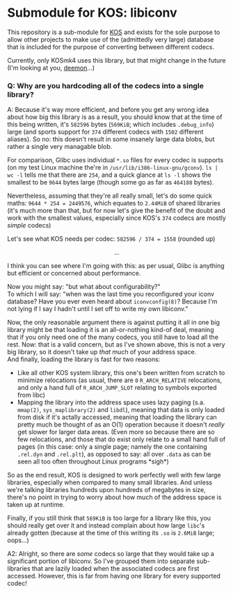 
# Submodule for KOS: libiconv

This repository is a sub-module for [KOS](https://github.com/GrieferAtWork/KOSmk4) and exists for the sole purpose to allow other projects to make use of the (admittedly very large) database that is included for the purpose of converting between different codecs.

Currently, only KOSmk4 uses this library, but that might change in the future (I'm looking at you, [deemon](https://github.com/GrieferAtWork/deemon)...)



### Q: Why are you hardcoding all of the codecs into a single library?

A: Because it's way more efficient, and before you get any wrong idea about how big this library is as a result, you should know that at the time of this being written, it's `582596` bytes (`569KiB`; which includes `.debug_info`) large (and sports support for `374` different codecs with `1502` different aliases). So no: this doesn't result in some insanely large data blobs, but rather a single very managable blob.

For comparison, Glibc uses individual `*.so` files for every codec is supports (on my test Linux machine the're in `/usr/lib/i386-linux-gnu/gconv`). `ls | wc -l` tells me that there are `254`, and a quick glance at `ls -l` shows the smallest to be `9644` bytes large (though some go as far as `464188` bytes).

Nevertheless, assuming that they're all really small, let's do some quick maths: `9644 * 254 = 2449576`, which equates to `2.44MiB` of shared libraries (it's much more than that, but for now let's give the benefit of the doubt and work with the smallest values, especially since KOS's `374` codecs are mostly *simple* codecs)

Let's see what KOS needs per codec: `582596 / 374 = 1558` (rounded up)

<center>...</center>

I think you can see where I'm going with this: as per usual, Glibc is anything but efficient or concerned about performance.

Now you might say: "but what about configurability?"  
To which I will say: "when was the last time you reconfigured your iconv database? Have you ever even heard about `iconvconfig(8)`? Because I'm not lying if I say I hadn't until I set off to write my own libiconv."

Now, the only reasonable argument there is against putting it all in one big library might be that loading it is an all-or-nothing kind-of deal, meaning that if you only need one of the many codecs, you still have to load all the rest. Now: that is a valid concern, but as I've shown above, this is not a very big library, so it doesn't take up *that* much of your address space.  
And finally, loading the library is fast for two reasons:

- Like all other KOS system library, this one's been written from scratch to minimize relocations (as usual, there are `0` `R_ARCH_RELATIVE` relocations, and only a hand full of `R_ARCH_JUMP_SLOT` relating to symbols exported from libc)
- Mapping the library into the address space uses lazy paging (s.a. `mmap(2)`, `sys_maplibrary(2)` and `libdl`), meaning that data is only loaded from disk if it's actally accessed, meaning that loading the library can pretty much be thought of as an O(1) operation because it doesn't *really* get slower for larger data areas. (Even more so because there are so few relocations, and those that do exist only relate to a small hand full of pages (in this case: only a single page; namely the one containing `.rel.dyn` and `.rel.plt`), as opposed to say: all over `.data` as can be seen all too often throughout Linux programs \*sigh\*)

So as the end result, KOS is designed to work perfectly well with few large libraries, especially when compared to many small libraries. And unless we're talking libraries hundreds upon hundreds of megabytes in size, there's no point in trying to worry about how much of the address space is taken up at runtime.

Finally, if you still think that `569KiB` is too large for a library like this, you should really get over it and instead complain about how large `libc`'s already gotten (because at the time of this writing its `.so` is `2.6MiB` large; oops...)


A2: Alright, so there are *some* codecs so large that they would take up a significant portion of libiconv. So I've grouped them into separate sub-libraries that are lazily loaded when the associated codecs are first accessed. However, this is far from having one library for every supported codec!

